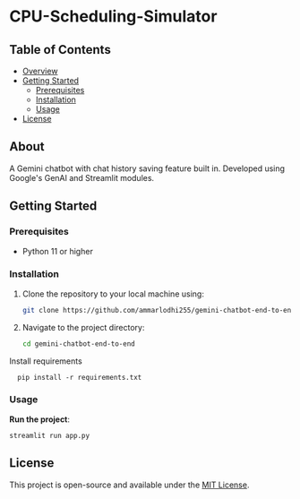 # CPU-Scheduling-Simulator

## Table of Contents
- [Overview](#overview)
- [Getting Started](#getting-started)
  - [Prerequisites](#prerequisites)
  - [Installation](#installation)
  - [Usage](#usage)
- [License](#license)


## About

A Gemini chatbot with chat history saving feature built in. Developed using Google's GenAI and Streamlit modules.

## Getting Started

### Prerequisites
- Python 11 or higher

### Installation

1. Clone the repository to your local machine using:
   ```bash
   git clone https://github.com/ammarlodhi255/gemini-chatbot-end-to-end.git
   ```
   
2. Navigate to the project directory:
   ```bash
   cd gemini-chatbot-end-to-end
   ```
Install requirements
```
  pip install -r requirements.txt
```

### Usage

**Run the project**: 
```
streamlit run app.py
```

## License

This project is open-source and available under the [MIT License](LICENSE).
